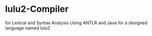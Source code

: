 # lulu2-Compiler
for Lexical and Syntax Analysis
Using ANTLR and Java
for a designed language named lulu2
